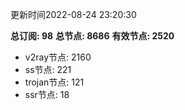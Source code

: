 更新时间2022-08-24 23:20:30

**总订阅: 98**
**总节点: 8686**
**有效节点: 2520**
- v2ray节点: 2160
- ss节点: 221
- trojan节点: 121
- ssr节点: 18
